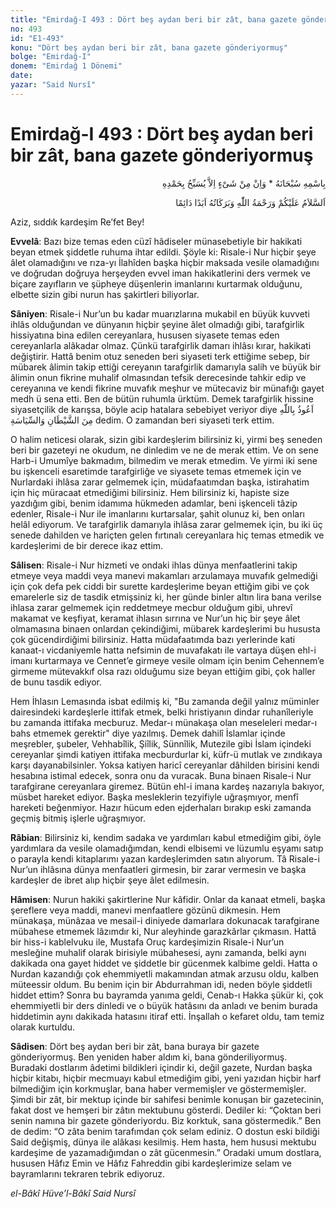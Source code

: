 ```yaml
---
title: "Emirdağ-I 493 : Dört beş aydan beri bir zât, bana gazete gönderiyormuş"
no: 493
id: "E1-493"
konu: "Dört beş aydan beri bir zât, bana gazete gönderiyormuş"
bolge: "Emirdağ-I"
donem: "Emirdağ 1 Dönemi"
date: 
yazar: "Said Nursî"
---
```


# Emirdağ-I 493 : Dört beş aydan beri bir zât, bana gazete gönderiyormuş

<p class="arabic" dir="rtl" title="Meal: “Subhân Allah’ın adıyla” * “Hiçbir şey yoktur ki O'nu hamd ile tesbih etmesin” [İsrâ 17:44]">بِاسْمِهِ سُبْحَانَهُ * وَاِنْ مِنْ شَىْءٍ اِلاَّ يُسَبِّحُ بِحَمْدِهِ</p>

<p class="arabic" dir="rtl" title="Meal: “Allah’ın selâmı, rahmeti ve bereketleri, ebedî ve dâimî olarak üzerinize olsun.”">اَلسَّلاَمُ عَلَيْكُمْ وَرَحْمَةُ اللّٰهِ وَبَرَكَاتُهُ اَبَدًا دَائِمًا</p>

Aziz, sıddık kardeşim Re’fet Bey!

**Evvelâ**: Bazı bize temas eden cüzî hâdiseler münasebetiyle bir hakikati beyan etmek şiddetle ruhuma ihtar edildi. Şöyle ki: Risale-i Nur hiçbir şeye âlet olamadığını ve rıza-yı İlahîden başka hiçbir maksada vesile olamadığını ve doğrudan doğruya herşeyden evvel iman hakikatlerini ders vermek ve biçare zayıfların ve şüpheye düşenlerin imanlarını kurtarmak olduğunu, elbette sizin gibi nurun has şakirtleri biliyorlar.

**Sâniyen**: Risale-i Nur’un bu kadar muarızlarına mukabil en büyük kuvveti ihlâs olduğundan ve dünyanın hiçbir şeyine âlet olmadığı gibi, tarafgirlik hissiyatına bina edilen cereyanlara, hususen siyasete temas eden cereyanlarla alâkadar olmaz. Çünkü tarafgirlik damarı ihlâsı kırar, hakikati değiştirir. Hattâ benim otuz seneden beri siyaseti terk ettiğime sebep, bir mübarek âlimin takip ettiği cereyanın tarafgirlik damarıyla salih ve büyük bir âlimin onun fikrine muhalif olmasından tefsik derecesinde tahkir edip ve cereyanına ve kendi fikrine muvafık meşhur ve mütecaviz bir münafığı gayet medh ü sena etti. Ben de bütün ruhumla ürktüm. Demek tarafgirlik hissine siyasetçilik de karışsa, böyle acip hatalara sebebiyet veriyor diye <span class="arabic" dir="rtl" title="Meal: “Şeytandan ve siyasetten Allah’a sığınırım.”">اَعُوذُ بِاللّٰهِ مِنَ الشَّيْطَانِ وَالسِّيَاسَةِ</span> dedim. O zamandan beri siyaseti terk ettim.

O halim neticesi olarak, sizin gibi kardeşlerim bilirsiniz ki, yirmi beş seneden beri bir gazeteyi ne okudum, ne dinledim ve ne de merak ettim. Ve on sene Harb-i Umumîye bakmadım, bilmedim ve merak etmedim. Ve yirmi iki sene bu işkenceli esaretimde tarafgirliğe ve siyasete temas etmemek için ve Nurlardaki ihlâsa zarar gelmemek için, müdafaatımdan başka, istirahatim için hiç müracaat etmediğimi bilirsiniz. Hem bilirsiniz ki, hapiste size yazdığım gibi, benim idamıma hükmeden adamlar, beni işkenceli tâzip edenler, Risale-i Nur ile imanlarını kurtarsalar, şahit olunuz ki, ben onları helâl ediyorum. Ve tarafgirlik damarıyla ihlâsa zarar gelmemek için, bu iki üç senede dahilden ve hariçten gelen fırtınalı cereyanlara hiç temas etmedik ve kardeşlerimi de bir derece ikaz ettim.

**Sâlisen**: Risale-i Nur hizmeti ve ondaki ihlas dünya menfaatlerini takip etmeye veya maddi veya manevi makamları arzulamaya muvafık gelmediği için çok defa pek ciddi bir surette kardeşlerime beyan ettiğim gibi ve çok emarelerle siz de tasdik etmişsiniz ki, her günde binler altın lira bana verilse ihlasa zarar gelmemek için reddetmeye mecbur olduğum gibi, uhrevî makamat ve keşfiyat, keramat ihlasın sırrına ve Nur’un hiç bir şeye âlet olmamasına binaen onlardan çekindiğimi, mübarek kardeşlerimi bu hususta çok gücendirdiğimi bilirsiniz. Hatta müdafaatımda bazı yerlerinde kati kanaat-ı vicdaniyemle hatta nefsimin de muvafakatı ile vartaya düşen ehl-i imanı kurtarmaya ve Cennet’e girmeye vesile olmam için benim Cehennem’e girmeme mütevakkıf olsa razı olduğumu size beyan ettiğim gibi, çok haller de bunu tasdik ediyor.

Hem İhlasın Lemasında isbat edilmiş ki, "Bu zamanda değil yalnız müminler dairesindeki kardeşlerle ittifak etmek, belki hristiyanın dindar ruhanîleriyle bu zamanda ittifaka mecburuz. Medar-ı münakaşa olan meseleleri medar-ı bahs etmemek gerektir" diye yazılmış. Demek dahilî İslamlar içinde meşrebler, şubeler, Vehhabîlik, Şiîlik, Sünnîlik, Mutezile gibi İslam içindeki cereyanlar şimdi katiyen ittifaka mecburdurlar ki, küfr-ü mutlak ve zındıkaya karşı dayanabilsinler. Yoksa katiyen haricî cereyanlar dâhilden birisini kendi hesabına istimal edecek, sonra onu da vuracak. Buna binaen Risale-i Nur tarafgirane cereyanlara giremez. Bütün ehl-i imana kardeş nazarıyla bakıyor, müsbet hareket ediyor. Başka mesleklerin tezyifiyle uğraşmıyor, menfî hareketi beğenmiyor. Hazır hücum eden ejderhaları bırakıp eski zamanda geçmiş bitmiş işlerle uğraşmıyor.

**Râbian**: Bilirsiniz ki, kendim sadaka ve yardımları kabul etmediğim gibi, öyle yardımlara da vesile olamadığımdan, kendi elbisemi ve lüzumlu eşyamı satıp o parayla kendi kitaplarımı yazan kardeşlerimden satın alıyorum. Tâ Risale-i Nur’un ihlâsına dünya menfaatleri girmesin, bir zarar vermesin ve başka kardeşler de ibret alıp hiçbir şeye âlet edilmesin.

**Hâmisen**: Nurun hakiki şakirtlerine Nur kâfidir. Onlar da kanaat etmeli, başka şereflere veya maddi, manevi menfaatlere gözünü dikmesin. Hem münakaşa, münâzaa ve mesail-i diniyede damarlara dokunacak tarafgirane mübahese etmemek lâzımdır ki, Nur aleyhinde garazkârlar çıkmasın. Hattâ bir hiss-i kablelvuku ile, Mustafa Oruç kardeşimizin Risale-i Nur’un mesleğine muhalif olarak birisiyle mübahesesi, aynı zamanda, belki aynı dakikada ona gayet hiddet ve şiddetle bir gücenmek kalbime geldi. Hatta o Nurdan kazandığı çok ehemmiyetli makamından atmak arzusu oldu, kalben müteessir oldum. Bu benim için bir Abdurrahman idi, neden böyle şiddetli hiddet ettim? Sonra bu bayramda yanıma geldi, Cenab-ı Hakka şükür ki, çok ehemmiyetli bir ders dinledi ve o büyük hatâsını da anladı ve benim burada hiddetimin aynı dakikada hatasını itiraf etti. İnşallah o kefaret oldu, tam temiz olarak kurtuldu.

**Sâdisen**: Dört beş aydan beri bir zât, bana buraya bir gazete gönderiyormuş. Ben yeniden haber aldım ki, bana gönderiliyormuş. Buradaki dostlarım âdetimi bildikleri içindir ki, değil gazete, Nurdan başka hiçbir kitabı, hiçbir mecmuayı kabul etmediğim gibi, yeni yazıdan hiçbir harf bilmediğim için korkmuşlar, bana haber vermemişler ve göstermemişler. Şimdi bir zât, bir mektup içinde bir sahifesi benimle konuşan bir gazetecinin, fakat dost ve hemşeri bir zâtın mektubunu gösterdi. Dediler ki: “Çoktan beri senin namına bir gazete gönderiyordu. Biz korktuk, sana göstermedik.” Ben de dedim: “O zâta benim tarafımdan çok selam ediniz. O dostun eski bildiği Said değişmiş, dünya ile alâkası kesilmiş. Hem hasta, hem hususi mektubu kardeşime de yazamadığımdan o zât gücenmesin.” Oradaki umum dostlara, hususen Hâfız Emin ve Hâfız Fahreddin gibi kardeşlerimize selam ve bayramlarını tekraren tebrik ediyoruz.

*el-Bâkî Hüve’l-Bâkî*
*Said Nursî*
